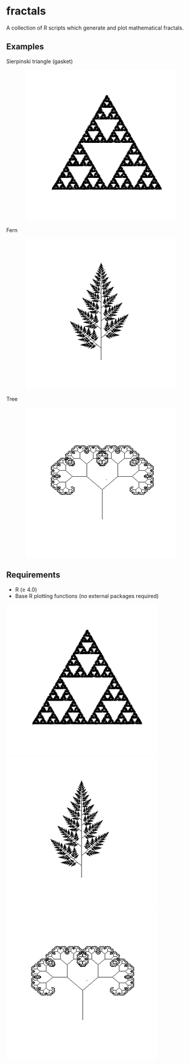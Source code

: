# fractals

A collection of R scripts which generate and plot mathematical fractals.

## Examples

Sierpinski triangle (gasket)

<p align="center">
  <img src="outputs/sierpinski_triangle.png" width="400"/>
</p>

Fern

<p align="center">
  <img src="outputs/fern.png" width="400"/>
</p>

Tree

<p align="center">
  <img src="outputs/tree.png" width="400"/>
</p>

## Requirements

- R (≥ 4.0)
- Base R plotting functions (no external packages required)

![Sierpinski Triangle](outputs/sierpinski_triangle.png)
![Fern](outputs/fern.png)
![Tree](outputs/tree.png)
